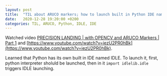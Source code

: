 ```yaml
---
layout: post
title:  "TIL about ARUCO markers; how to launch built in Python IDE named IDLE"
date:   2020-12-28 19:20:00 +0200
categories: TIL, ARUCO, Python, IDLE, IDE
---
```

Watched video [PRECISION LANDING &#124; with OPENCV and ARUCO Markers &#124; Part 1](https://www.youtube.com/watch?v=wlT_0fhGrGg) and [https://www.youtube.com/watch?v=iezU2PR0hBk](https://www.youtube.com/watch?v=iezU2PR0hBk).

Learned that Python has its own built in IDE named IDLE. To launch it, first, python interpreter sholuld be launched, then in it `import idlelib.idle` triggers IDLE launching.
